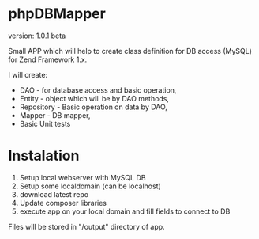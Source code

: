 phpDBMapper
===========
version: 1.0.1 beta


Small APP which will help to create class definition for DB access (MySQL) for Zend Framework 1.x.

I will create:
- DAO - for database access and basic operation,
- Entity - object which will be by DAO methods,
- Repository - Basic operation on data by DAO,
- Mapper - DB mapper,
- Basic Unit tests


Instalation
===========
1. Setup local webserver with MySQL DB
2. Setup some localdomain (can be localhost)
2. download latest repo
3. Update composer libraries
4. execute app on your local domain and fill fields to connect to DB

Files will be stored in "/output" directory of app.